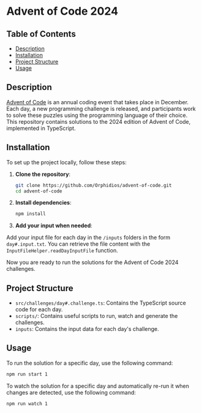 # Advent of Code 2024

## Table of Contents

- [Description](#description)
- [Installation](#installation)
- [Project Structure](#project-structure)
- [Usage](#usage)

## Description

[Advent of Code](https://adventofcode.com/) is an annual coding event that takes place in December. Each day, a new programming challenge is released, and participants work to solve these puzzles using the programming language of their choice. This repository contains solutions to the 2024 edition of Advent of Code, implemented in TypeScript.

## Installation

To set up the project locally, follow these steps:

1. **Clone the repository**:

   ```bash
   git clone https://github.com/Orphidios/advent-of-code.git
   cd advent-of-code
   ```

2. **Install dependencies**:

   ```bash
   npm install
   ```

3. **Add your input when needed**:

Add your input file for each day in the `/inputs` folders in the form `day#.input.txt`.
You can retrieve the file content with the `InputFileHelper.readDayInputFile` function.

Now you are ready to run the solutions for the Advent of Code 2024 challenges.

## Project Structure

- `src/challenges/day#.challenge.ts`: Contains the TypeScript source code for each day.
- `scripts/`: Contains useful scripts to run, watch and generate the challenges.
- `inputs`: Contains the input data for each day's challenge.

## Usage

To run the solution for a specific day, use the following command:

```bash
npm run start 1
```

To watch the solution for a specific day and automatically re-run it when changes are detected, use the following command:

```bash
npm run watch 1
```
